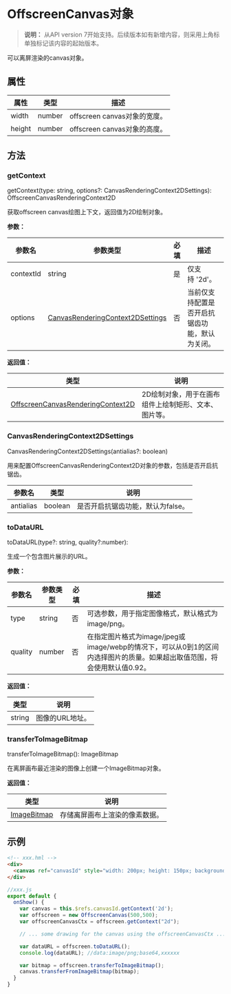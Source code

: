 # OffscreenCanvas对象

>  **说明：**
>  从API version 7开始支持。后续版本如有新增内容，则采用上角标单独标记该内容的起始版本。


可以离屏渲染的canvas对象。


## 属性

| 属性     | 类型     | 描述                          |
| ------ | ------ | --------------------------- |
| width  | number | offscreen&nbsp;canvas对象的宽度。 |
| height | number | offscreen&nbsp;canvas对象的高度。 |


## 方法


### getContext

getContext(type: string, options?: CanvasRenderingContext2DSettings): OffscreenCanvasRenderingContext2D

获取offscreen canvas绘图上下文，返回值为2D绘制对象。

**参数：** 

| 参数名       | 参数类型                                     | 必填   | 描述                     |
| --------- | ---------------------------------------- | ---- | ---------------------- |
| contextId | string                                   | 是    | 仅支持&nbsp;'2d'。         |
| options   | [CanvasRenderingContext2DSettings](#canvasrenderingcontext2dsettings) | 否    | 当前仅支持配置是否开启抗锯齿功能，默认为关闭。 |

**返回值：**  

| 类型                                       | 说明                          |
| ---------------------------------------- | --------------------------- |
| [OffscreenCanvasRenderingContext2D](../arkui-js/js-offscreencanvasrenderingcontext2d.md) | 2D绘制对象，用于在画布组件上绘制矩形、文本、图片等。 |

### CanvasRenderingContext2DSettings

CanvasRenderingContext2DSettings(antialias?: boolean)

用来配置OffscreenCanvasRenderingContext2D对象的参数，包括是否开启抗锯齿。

| 参数名       | 类型      | 说明                  |
| --------- | ------- | ------------------- |
| antialias | boolean | 是否开启抗锯齿功能，默认为false。 |

### toDataURL

toDataURL(type?: string, quality?:number):

生成一个包含图片展示的URL。

**参数：** 

| 参数名     | 参数类型   | 必填   | 描述                                       |
| ------- | ------ | ---- | ---------------------------------------- |
| type    | string | 否    | 可选参数，用于指定图像格式，默认格式为image/png。            |
| quality | number | 否    | 在指定图片格式为image/jpeg或image/webp的情况下，可以从0到1的区间内选择图片的质量。如果超出取值范围，将会使用默认值0.92。 |

**返回值：**  

| 类型     | 说明        |
| ------ | --------- |
| string | 图像的URL地址。 |


### transferToImageBitmap

transferToImageBitmap(): ImageBitmap

在离屏画布最近渲染的图像上创建一个ImageBitmap对象。

**返回值：**  

| 类型                                       | 说明              |
| ---------------------------------------- | --------------- |
| [ImageBitmap](../arkui-js/js-components-canvas-imagebitmap.md) | 存储离屏画布上渲染的像素数据。 |


## 示例

```html
<!-- xxx.hml -->
<div>
  <canvas ref="canvasId" style="width: 200px; height: 150px; background-color: #ffff00;"></canvas>
</div>
```

```js
//xxx.js
export default {
  onShow() {
    var canvas = this.$refs.canvasId.getContext('2d');
    var offscreen = new OffscreenCanvas(500,500);
    var offscreenCanvasCtx = offscreen.getContext("2d");

    // ... some drawing for the canvas using the offscreenCanvasCtx ...

    var dataURL = offscreen.toDataURL();
    console.log(dataURL); //data:image/png;base64,xxxxxx

    var bitmap = offscreen.transferToImageBitmap();
    canvas.transferFromImageBitmap(bitmap);
  }
}
```

